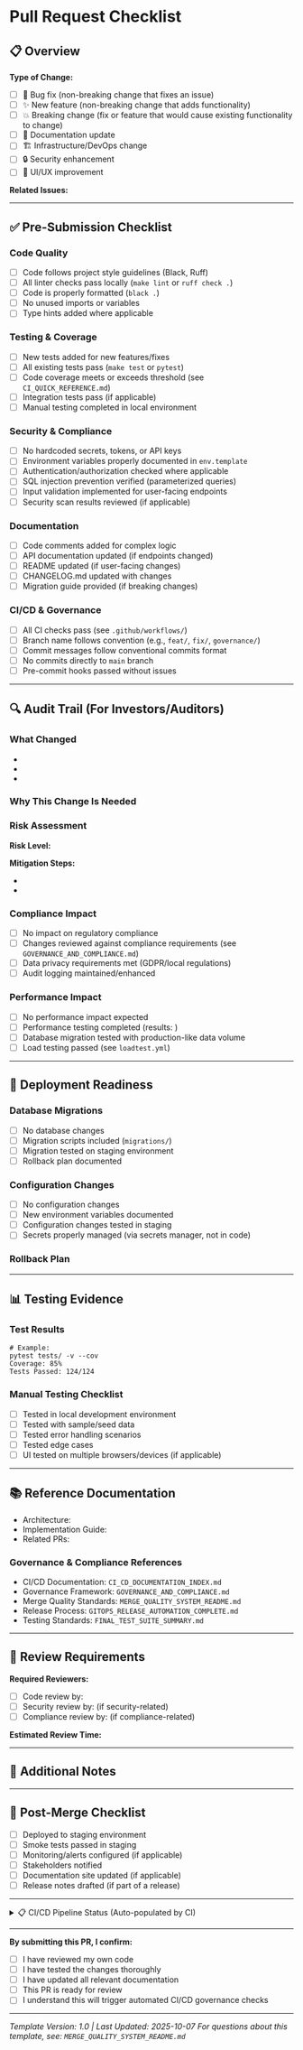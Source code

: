# Pull Request Checklist

## 📋 Overview
<!-- Provide a brief summary of what this PR accomplishes -->

**Type of Change:**
- [ ] 🐛 Bug fix (non-breaking change that fixes an issue)
- [ ] ✨ New feature (non-breaking change that adds functionality)
- [ ] 💥 Breaking change (fix or feature that would cause existing functionality to change)
- [ ] 📝 Documentation update
- [ ] 🏗️ Infrastructure/DevOps change
- [ ] 🔒 Security enhancement
- [ ] 🎨 UI/UX improvement

**Related Issues:** 
<!-- Link to related issues: Fixes #123, Related to #456 -->

---

## ✅ Pre-Submission Checklist

### Code Quality
- [ ] Code follows project style guidelines (Black, Ruff)
- [ ] All linter checks pass locally (`make lint` or `ruff check .`)
- [ ] Code is properly formatted (`black .`)
- [ ] No unused imports or variables
- [ ] Type hints added where applicable

### Testing & Coverage
- [ ] New tests added for new features/fixes
- [ ] All existing tests pass (`make test` or `pytest`)
- [ ] Code coverage meets or exceeds threshold (see `CI_QUICK_REFERENCE.md`)
- [ ] Integration tests pass (if applicable)
- [ ] Manual testing completed in local environment

### Security & Compliance
- [ ] No hardcoded secrets, tokens, or API keys
- [ ] Environment variables properly documented in `env.template`
- [ ] Authentication/authorization checked where applicable
- [ ] SQL injection prevention verified (parameterized queries)
- [ ] Input validation implemented for user-facing endpoints
- [ ] Security scan results reviewed (if applicable)

### Documentation
- [ ] Code comments added for complex logic
- [ ] API documentation updated (if endpoints changed)
- [ ] README updated (if user-facing changes)
- [ ] CHANGELOG.md updated with changes
- [ ] Migration guide provided (if breaking changes)

### CI/CD & Governance
- [ ] All CI checks pass (see `.github/workflows/`)
- [ ] Branch name follows convention (e.g., `feat/`, `fix/`, `governance/`)
- [ ] Commit messages follow conventional commits format
- [ ] No commits directly to `main` branch
- [ ] Pre-commit hooks passed without issues

---

## 🔍 Audit Trail (For Investors/Auditors)

### What Changed
<!-- List the key changes in bullet points -->
- 
- 
- 

### Why This Change Is Needed
<!-- Explain the business or technical rationale -->

### Risk Assessment
**Risk Level:** <!-- Low / Medium / High -->

**Mitigation Steps:**
<!-- Explain how risks are mitigated -->
- 
- 

### Compliance Impact
- [ ] No impact on regulatory compliance
- [ ] Changes reviewed against compliance requirements (see `GOVERNANCE_AND_COMPLIANCE.md`)
- [ ] Data privacy requirements met (GDPR/local regulations)
- [ ] Audit logging maintained/enhanced

### Performance Impact
- [ ] No performance impact expected
- [ ] Performance testing completed (results: <!-- link or summary -->)
- [ ] Database migration tested with production-like data volume
- [ ] Load testing passed (see `loadtest.yml`)

---

## 🚀 Deployment Readiness

### Database Migrations
- [ ] No database changes
- [ ] Migration scripts included (`migrations/`)
- [ ] Migration tested on staging environment
- [ ] Rollback plan documented

### Configuration Changes
- [ ] No configuration changes
- [ ] New environment variables documented
- [ ] Configuration changes tested in staging
- [ ] Secrets properly managed (via secrets manager, not in code)

### Rollback Plan
<!-- Describe how to rollback if this change causes issues in production -->

---

## 📊 Testing Evidence

### Test Results
<!-- Paste or link to test results -->
```
# Example:
pytest tests/ -v --cov
Coverage: 85%
Tests Passed: 124/124
```

### Manual Testing Checklist
- [ ] Tested in local development environment
- [ ] Tested with sample/seed data
- [ ] Tested error handling scenarios
- [ ] Tested edge cases
- [ ] UI tested on multiple browsers/devices (if applicable)

---

## 📚 Reference Documentation
<!-- Link to relevant documentation -->
- Architecture: 
- Implementation Guide: 
- Related PRs: 

### Governance & Compliance References
- CI/CD Documentation: `CI_CD_DOCUMENTATION_INDEX.md`
- Governance Framework: `GOVERNANCE_AND_COMPLIANCE.md`
- Merge Quality Standards: `MERGE_QUALITY_SYSTEM_README.md`
- Release Process: `GITOPS_RELEASE_AUTOMATION_COMPLETE.md`
- Testing Standards: `FINAL_TEST_SUITE_SUMMARY.md`

---

## 👥 Review Requirements

**Required Reviewers:**
<!-- Tag specific people/teams if needed -->
- [ ] Code review by: 
- [ ] Security review by: (if security-related)
- [ ] Compliance review by: (if compliance-related)

**Estimated Review Time:** <!-- e.g., 1 hour, 2 days -->

---

## 📝 Additional Notes
<!-- Any additional context, screenshots, or information for reviewers -->

---

## 🎯 Post-Merge Checklist
<!-- To be completed AFTER merging -->
- [ ] Deployed to staging environment
- [ ] Smoke tests passed in staging
- [ ] Monitoring/alerts configured (if applicable)
- [ ] Stakeholders notified
- [ ] Documentation site updated (if applicable)
- [ ] Release notes drafted (if part of a release)

---

<details>
<summary>📋 CI/CD Pipeline Status (Auto-populated by CI)</summary>

<!-- This section will be auto-populated by CI/CD workflows -->
- **Build Status:** Pending ⏳
- **Test Coverage:** Pending ⏳
- **Security Scan:** Pending ⏳
- **Linter:** Pending ⏳
- **Type Check:** Pending ⏳

Check the Actions tab for real-time status updates.
</details>

---

**By submitting this PR, I confirm:**
- [ ] I have reviewed my own code
- [ ] I have tested the changes thoroughly
- [ ] I have updated all relevant documentation
- [ ] This PR is ready for review
- [ ] I understand this will trigger automated CI/CD governance checks

---

*Template Version: 1.0 | Last Updated: 2025-10-07*
*For questions about this template, see: `MERGE_QUALITY_SYSTEM_README.md`*
